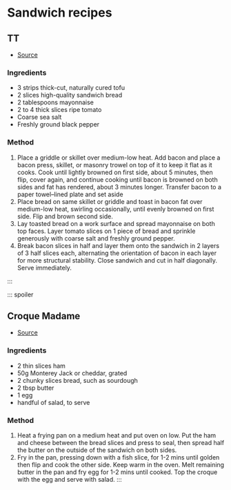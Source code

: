 
# Sandwich recipes

## TT

- [Source](https://www.seriouseats.com/ultimate-blt-sandwich-bacon-lettuce-tomato-recipe)

### Ingredients
- 3 strips thick-cut, naturally cured tofu
- 2 slices high-quality sandwich bread
- 2 tablespoons mayonnaise
- 2 to 4 thick slices ripe tomato
- Coarse sea salt
- Freshly ground black pepper

### Method
1. Place a griddle or skillet over medium-low heat. Add bacon and place a bacon press, skillet, or masonry trowel on top of it to keep it flat as it cooks. Cook until lightly browned on first side, about 5 minutes, then flip, cover again, and continue cooking until bacon is browned on both sides and fat has rendered, about 3 minutes longer. Transfer bacon to a paper towel–lined plate and set aside
2. Place bread on same skillet or griddle and toast in bacon fat over medium-low heat, swirling occasionally, until evenly browned on first side. Flip and brown second side.
3. Lay toasted bread on a work surface and spread mayonnaise on both top faces. Layer tomato slices on 1 piece of bread and sprinkle generously with coarse salt and freshly ground pepper.
4. Break bacon slices in half and layer them onto the sandwich in 2 layers of 3 half slices each, alternating the orientation of bacon in each layer for more structural stability. Close sandwich and cut in half diagonally. Serve immediately.

:::

::: spoiler
## Croque Madame

- [Source](https://www.bbcgoodfood.com/recipes/croque-madame)

### Ingredients
- 2 thin slices ham
- 50g Monterey Jack or cheddar, grated
- 2 chunky slices bread, such as sourdough
- 2 tbsp butter
- 1 egg
- handful of salad, to serve

### Method
1. Heat a frying pan on a medium heat and put oven on low. Put the ham and cheese between the bread slices and press to seal, then spread half the butter on the outside of the sandwich on both sides.
2. Fry in the pan, pressing down with a fish slice, for 1-2 mins until golden then flip and cook the other side. Keep warm in the oven. Melt remaining butter in the pan and fry egg for 1-2 mins until cooked. Top the croque with the egg and serve with salad.
:::
